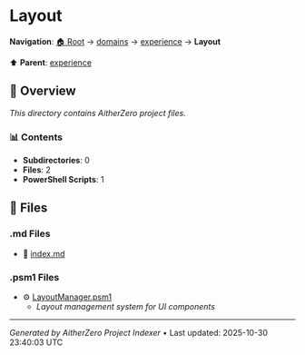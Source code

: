 # Layout

**Navigation**: [🏠 Root](../../../index.md) → [domains](../../index.md) → [experience](../index.md) → **Layout**

⬆️ **Parent**: [experience](../index.md)

## 📖 Overview

*This directory contains AitherZero project files.*

### 📊 Contents

- **Subdirectories**: 0
- **Files**: 2
- **PowerShell Scripts**: 1

## 📄 Files

### .md Files

- 📝 [index.md](./index.md)

### .psm1 Files

- ⚙️ [LayoutManager.psm1](./LayoutManager.psm1)
  - *Layout management system for UI components*

---

*Generated by AitherZero Project Indexer* • Last updated: 2025-10-30 23:40:03 UTC

